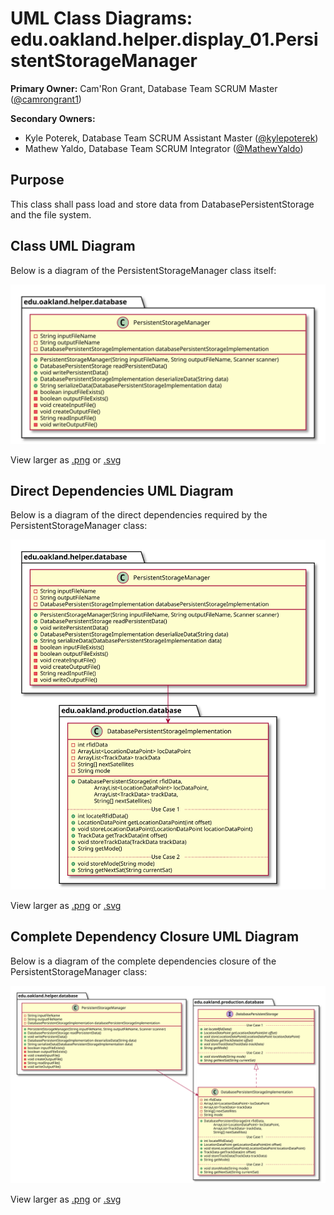 # UML Class Diagrams: edu.oakland.helper.display_01.PersistentStorageManager

**Primary Owner:** Cam'Ron Grant, Database Team SCRUM Master ([@camrongrant1](https://github.com/camrongrant1/))

**Secondary Owners:**

- Kyle Poterek, Database Team SCRUM Assistant Master ([@kylepoterek](https://github.com/kylepoterek/))
- Mathew Yaldo, Database Team SCRUM Integrator ([@MathewYaldo](https://github.com/MathewYaldo/))

## Purpose

This class shall pass load and store data from DatabasePersistentStorage and the file system.

## Class UML Diagram

Below is a diagram of the PersistentStorageManager class itself:

![PersistentStorageManager](./PersistentStorageManager.svg)

View larger as [.png](./PersistentStorageManager.png) or [.svg](./PersistentStorageManager.svg)

## Direct Dependencies UML Diagram

Below is a diagram of the direct dependencies required by the PersistentStorageManager class:

![PersistentStorageManager Direct Dependencies](./PersistentStorageManager_DirectDependencies.svg)

View larger as [.png](./PersistentStorageManager_DirectDependencies.png) or [.svg](./PersistentStorageManager_DirectDependencies.svg)

## Complete Dependency Closure UML Diagram

Below is a diagram of the complete dependencies closure of the PersistentStorageManager class:

![PersistentStorageManager Dependency Closure](./PersistentStorageManager_Closure.svg)

View larger as [.png](./PersistentStorageManager_Closure.png) or [.svg](./PersistentStorageManager_Closure.svg)
